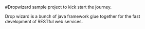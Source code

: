 #Dropwizard sample project to kick start the journey.

Drop wizard is a bunch of java framework glue together for the fast development of RESTful web services.